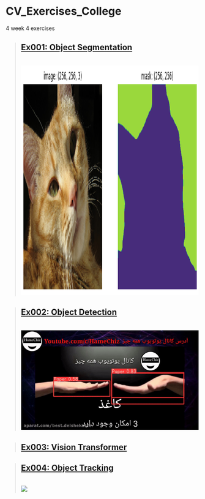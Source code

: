 # CV_Exercises_College
4 week 4 exercises


> ## [Ex001: Object Segmentation][1]
> <br> <a href='#' target='_blank'> <img src='https://github.com/pksenpai/CV_Exercises_College/blob/main/ex001%20Object%20Segmentation/ex001_OS.png' width="500" height="600"/> </a>

> ## [Ex002: Object Detection][2]
> <br> <a href='#' target='_blank'> <img src='https://github.com/pksenpai/CV_Exercises_College/blob/main/ex002%20Object%20Detection/ex002_OD.gif' /> </a>

> ## [Ex003: Vision Transformer][3]


> ## [Ex004: Object Tracking][4]
> <br> <a href='#' target='_blank'> <img src='https://github.com/pksenpai/CV_Exercises_College/blob/main/ex004%20Object%20Tracking/ex004_OT.gif' /> </a>

[1]: <https://github.com/pksenpai/CV_Exercises_College/tree/main/ex001%20Object%20Segmentation> "Ex001: Object Segmentation"
[2]: <https://github.com/pksenpai/CV_Exercises_College/tree/main/Ex002> "Ex002"
[3]: <https://github.com/pksenpai/CV_Exercises_College/tree/main/Ex003> "Ex003"
[4]: <https://github.com/pksenpai/CV_Exercises_College/tree/main/Ex004> "Ex004"

